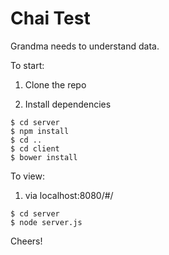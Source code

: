 # Chai Test

Grandma needs to understand data.

To start:

1. Clone the repo

2. Install dependencies
```
$ cd server
$ npm install
$ cd ..
$ cd client
$ bower install
```
To view: 

1. via localhost:8080/#/
```
$ cd server
$ node server.js
```

Cheers!
